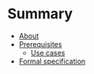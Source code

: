 # Summary

* [About](about.md)
* [Prerequisites](prerequisites.md)
  * [Use cases](use_cases.md)
* [Formal specification](formal_specification.md)

